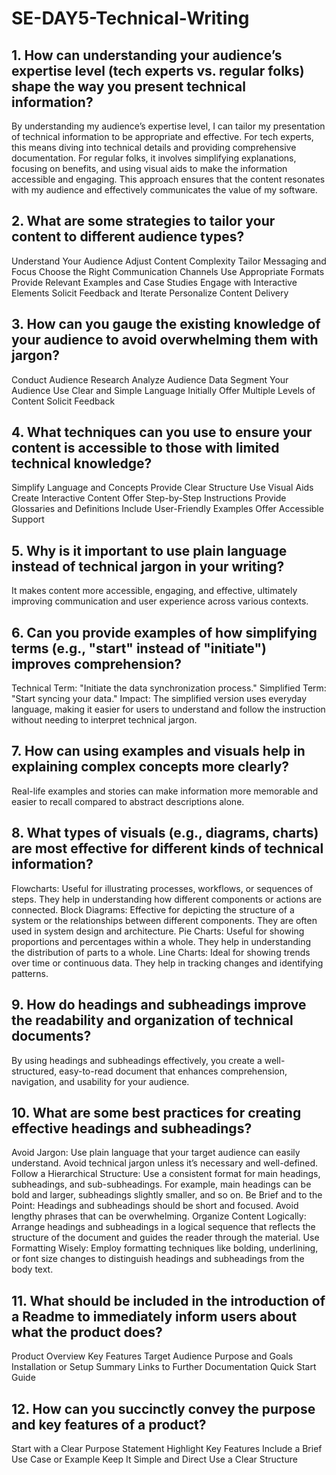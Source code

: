 # SE-DAY5-Technical-Writing
## 1. How can understanding your audience’s expertise level (tech experts vs. regular folks) shape the way you present technical information?

By understanding my audience’s expertise level, I can tailor my presentation of technical information to be appropriate and effective. For tech experts, this means diving into technical details and providing comprehensive documentation. For regular folks, it involves simplifying explanations, focusing on benefits, and using visual aids to make the information accessible and engaging. This approach ensures that the content resonates with my audience and effectively communicates the value of my software.

## 2. What are some strategies to tailor your content to different audience types?

Understand Your Audience
Adjust Content Complexity
Tailor Messaging and Focus
Choose the Right Communication Channels
Use Appropriate Formats
Provide Relevant Examples and Case Studies
Engage with Interactive Elements
Solicit Feedback and Iterate
Personalize Content Delivery

## 3. How can you gauge the existing knowledge of your audience to avoid overwhelming them with jargon?

Conduct Audience Research
Analyze Audience Data
Segment Your Audience
Use Clear and Simple Language Initially
Offer Multiple Levels of Content
Solicit Feedback

## 4. What techniques can you use to ensure your content is accessible to those with limited technical knowledge?

Simplify Language and Concepts
Provide Clear Structure
Use Visual Aids
Create Interactive Content
Offer Step-by-Step Instructions
Provide Glossaries and Definitions
Include User-Friendly Examples
Offer Accessible Support

## 5. Why is it important to use plain language instead of technical jargon in your writing?

It makes content more accessible, engaging, and effective, ultimately improving communication and user experience across various contexts.

## 6. Can you provide examples of how simplifying terms (e.g., "start" instead of "initiate") improves comprehension?

Technical Term: "Initiate the data synchronization process."
Simplified Term: "Start syncing your data."
Impact: The simplified version uses everyday language, making it easier for users to understand and follow the instruction without needing to interpret technical jargon.

## 7. How can using examples and visuals help in explaining complex concepts more clearly?

Real-life examples and stories can make information more memorable and easier to recall compared to abstract descriptions alone.

## 8. What types of visuals (e.g., diagrams, charts) are most effective for different kinds of technical information?

Flowcharts: Useful for illustrating processes, workflows, or sequences of steps. They help in understanding how different components or actions are connected.
Block Diagrams: Effective for depicting the structure of a system or the relationships between different components. They are often used in system design and architecture.
Pie Charts: Useful for showing proportions and percentages within a whole. They help in understanding the distribution of parts to a whole.
Line Charts: Ideal for showing trends over time or continuous data. They help in tracking changes and identifying patterns.

## 9. How do headings and subheadings improve the readability and organization of technical documents?

By using headings and subheadings effectively, you create a well-structured, easy-to-read document that enhances comprehension, navigation, and usability for your audience.

## 10. What are some best practices for creating effective headings and subheadings?

Avoid Jargon: Use plain language that your target audience can easily understand. Avoid technical jargon unless it’s necessary and well-defined.
Follow a Hierarchical Structure: Use a consistent format for main headings, subheadings, and sub-subheadings. For example, main headings can be bold and larger, subheadings slightly smaller, and so on.
Be Brief and to the Point: Headings and subheadings should be short and focused. Avoid lengthy phrases that can be overwhelming.
Organize Content Logically: Arrange headings and subheadings in a logical sequence that reflects the structure of the document and guides the reader through the material.
Use Formatting Wisely: Employ formatting techniques like bolding, underlining, or font size changes to distinguish headings and subheadings from the body text.

## 11. What should be included in the introduction of a Readme to immediately inform users about what the product does?

Product Overview
Key Features
Target Audience
Purpose and Goals
Installation or Setup Summary
Links to Further Documentation
Quick Start Guide

## 12. How can you succinctly convey the purpose and key features of a product?

Start with a Clear Purpose Statement
Highlight Key Features
Include a Brief Use Case or Example
Keep It Simple and Direct
Use a Clear Structure
